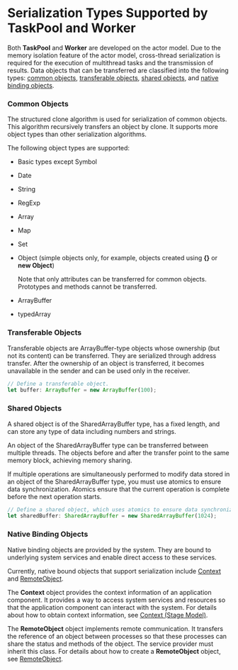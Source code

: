 # Serialization Types Supported by TaskPool and Worker
Both **TaskPool** and **Worker** are developed on the actor model. Due to the memory isolation feature of the actor model, cross-thread serialization is required for the execution of multithread tasks and the transmission of results. Data objects that can be transferred are classified into the following types: [common objects](#common-objects), [transferable objects](#transferable-objects), [shared objects](#shared-objects), and [native binding objects](#native-binding-objects).


### Common Objects

The structured clone algorithm is used for serialization of common objects. This algorithm recursively transfers an object by clone. It supports more object types than other serialization algorithms.

The following object types are supported:

- Basic types except Symbol

- Date

- String

- RegExp

- Array

- Map

- Set

- Object (simple objects only, for example, objects created using **{}** or **new Object**)

  Note that only attributes can be transferred for common objects. Prototypes and methods cannot be transferred.

- ArrayBuffer

- typedArray


### Transferable Objects

Transferable objects are ArrayBuffer-type objects whose ownership (but not its content) can be transferred. They are serialized through address transfer. After the ownership of an object is transferred, it becomes unavailable in the sender and can be used only in the receiver.


```ts
// Define a transferable object.
let buffer: ArrayBuffer = new ArrayBuffer(100);
```


### Shared Objects

A shared object is of the SharedArrayBuffer type, has a fixed length, and can store any type of data including numbers and strings.

An object of the SharedArrayBuffer type can be transferred between multiple threads. The objects before and after the transfer point to the same memory block, achieving memory sharing.

If multiple operations are simultaneously performed to modify data stored in an object of the SharedArrayBuffer type, you must use atomics to ensure data synchronization. Atomics ensure that the current operation is complete before the next operation starts.


```ts
// Define a shared object, which uses atomics to ensure data synchronization.
let sharedBuffer: SharedArrayBuffer = new SharedArrayBuffer(1024);
```

### Native Binding Objects

Native binding objects are provided by the system. They are bound to underlying system services and enable direct access to these services.

Currently, native bound objects that support serialization include [Context](../application-models/application-context-stage.md) and [RemoteObject](../reference/apis/js-apis-rpc.md#remoteobject).

The **Context** object provides the context information of an application component. It provides a way to access system services and resources so that the application component can interact with the system. For details about how to obtain context information, see [Context (Stage Model)](../application-models/application-context-stage.md).

The **RemoteObject** object implements remote communication. It transfers the reference of an object between processes so that these processes can share the status and methods of the object. The service provider must inherit this class. For details about how to create a **RemoteObject** object, see [RemoteObject](../reference/apis/js-apis-rpc.md#remoteobject).
